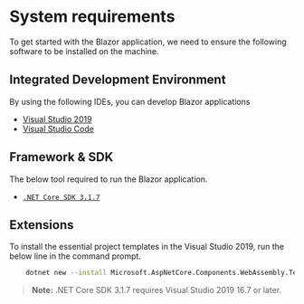 # System requirements

To get started with the Blazor application, we need to ensure the following software to be installed on the machine.

## Integrated Development Environment

By using the following IDEs, you can develop Blazor applications

* [Visual Studio 2019](https://visualstudio.microsoft.com/vs/)
* [Visual Studio Code](https://code.visualstudio.com/download)

## Framework & SDK

The below tool required to run the Blazor application.

* [`.NET Core SDK 3.1.7`](https://dotnet.microsoft.com/download/dotnet-core/3.1)

## Extensions

To install the essential project templates in the Visual Studio 2019, run the below line in the command prompt.

```bash
    dotnet new --install Microsoft.AspNetCore.Components.WebAssembly.Templates::3.2.1
 ```

> **Note:** .NET Core SDK 3.1.7 requires Visual Studio 2019 16.7 or later.